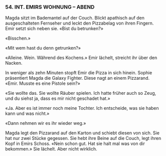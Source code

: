 ### 54. INT. EMIRS WOHNUNG – ABEND

Magda sitzt im Bademantel auf der Couch. Blickt apathisch auf den ausgeschalteten Fernseher und leckt den Pizzabelag von ihren Fingern. Emir setzt sich neben sie. «Bist du betrunken?»

«Bisschen.»

«Mit wem hast du denn getrunken?»

«Alleine. Wein. Während des Kochens.» Emir lächelt, streicht ihr über den Nacken.

In weniger als zehn Minuten stopft Emir die Pizza in sich hinein. Sophie präsentiert Magda die Galaxy Fighter. Diese nagt an einem Pizzarand. «Emir. Musste es eine Pistole sein?»

«Sie wollte das. Sie wollte Räuber spielen. Ich hatte früher auch so Zeug, und du siehst ja, dass es mir nicht geschadet hat.»

«Ja. Aber es ist immer noch meine Tochter. Ich entscheide, was sie haben kann und was nicht.»

«Dann nehmen wir es ihr wieder weg.»

Magda legt den Pizzarand auf den Karton und schiebt diesen von sich. Sie hat nur zwei Stücke gegessen. Sie hebt ihre Beine auf die Couch, legt ihren Kopf in Emirs Schoss. «Nein schon gut. Hat sie halt mal was von dir bekommen.» Sie lächelt. Aber nicht wirklich.
